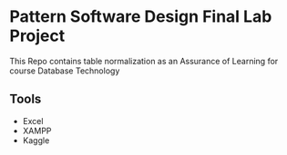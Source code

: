 # Pattern Software Design Final Lab Project

This Repo contains table normalization as an Assurance of Learning for course Database Technology

## Tools
* Excel
* XAMPP
* Kaggle

